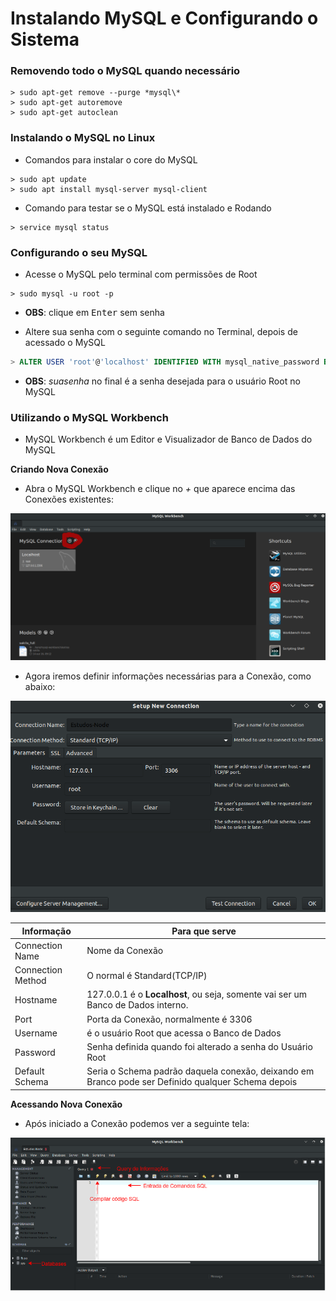 # Instalando MySQL e Configurando o Sistema

### Removendo todo o MySQL quando necessário

```shell
> sudo apt-get remove --purge *mysql\*
> sudo apt-get autoremove
> sudo apt-get autoclean
```

### Instalando o MySQL no Linux

* Comandos para instalar o core do MySQL

```shell
> sudo apt update
> sudo apt install mysql-server mysql-client
```

* Comando para testar se o MySQL está instalado e Rodando

```shell
> service mysql status
```

### Configurando o seu MySQL

* Acesse o MySQL pelo terminal com permissões de Root

```shell
> sudo mysql -u root -p
```
* **OBS**: clique em <kbd>Enter</kbd> sem senha

* Altere sua senha com o seguinte comando no Terminal, depois de acessado o MySQL

```sql
> ALTER USER 'root'@'localhost' IDENTIFIED WITH mysql_native_password BY 'suasenha';
```

* **OBS**: _suasenha_ no final é a senha desejada para o usuário Root no MySQL

### Utilizando o MySQL Workbench

* MySQL Workbench é um Editor e Visualizador de Banco de Dados do MySQL

**Criando Nova Conexão**

* Abra o MySQL Workbench e clique no _+_ que aparece encima das Conexões existentes:

<img src="../../Source/Images/workbench-init.png">

* Agora iremos definir informações necessárias para a Conexão, como abaixo:

<img src="../../Source/Images/workbench-info.png">

Informação|Para que serve
|---|---|
Connection Name| Nome da Conexão
Connection Method| O normal é Standard(TCP/IP)
Hostname|127.0.0.1 é o **Localhost**, ou seja, somente vai ser um Banco de Dados interno.
Port|Porta da Conexão, normalmente é 3306
Username| é o usuário Root que acessa o Banco de Dados
Password| Senha definida quando foi alterado a senha do Usuário Root
Default Schema| Seria o Schema padrão daquela conexão, deixando em Branco pode ser Definido qualquer Schema depois

**Acessando Nova Conexão**

* Após iniciado a Conexão podemos ver a seguinte tela:

<img src="../../Source/Images/workbench-descriptions.png">